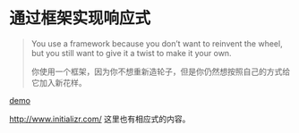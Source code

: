 # 通过框架实现响应式

>You use a framework because you don’t want to reinvent the wheel, but you still want to give it a twist to make it your own.
>
>你使用一个框架，因为你不想重新造轮子，但是你仍然想按照自己的方式给它加入新花样。

[demo](http://book.haoduoshipin.com/go-responsive/demo/framework/)

http://www.initializr.com/ 这里也有相应式的内容。
